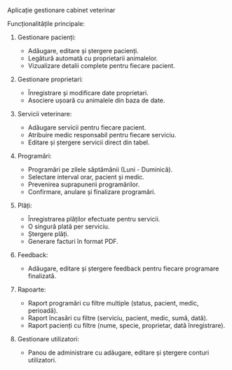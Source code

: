 Aplicație gestionare cabinet veterinar 

Funcționalitățile principale:

1. Gestionare pacienți:
   - Adăugare, editare și ștergere pacienți.
   - Legătură automată cu proprietarii animalelor.
   - Vizualizare detalii complete pentru fiecare pacient.

2. Gestionare proprietari:
   - Înregistrare și modificare date proprietari.
   - Asociere ușoară cu animalele din baza de date.

3. Servicii veterinare:
   - Adăugare servicii pentru fiecare pacient.
   - Atribuire medic responsabil pentru fiecare serviciu.
   - Editare și ștergere servicii direct din tabel.

4. Programări:
   - Programări pe zilele săptămânii (Luni - Duminică).
   - Selectare interval orar, pacient și medic.
   - Prevenirea suprapunerii programărilor.
   - Confirmare, anulare și finalizare programări.

5. Plăți:
   - Înregistrarea plăților efectuate pentru servicii.
   - O singură plată per serviciu.
   - Ștergere plăți.
   - Generare facturi în format PDF.

6. Feedback:
   - Adăugare, editare și ștergere feedback pentru fiecare programare finalizată.

7. Rapoarte:
   - Raport programări cu filtre multiple (status, pacient, medic, perioadă).
   - Raport încasări cu filtre (serviciu, pacient, medic, sumă, dată).
   - Raport pacienți cu filtre (nume, specie, proprietar, dată înregistrare).

8. Gestionare utilizatori:
   - Panou de administrare cu adăugare, editare și ștergere conturi utilizatori.
